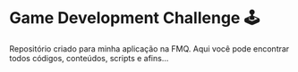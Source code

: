 # Game Development Challenge 🕹
Repositório criado para minha aplicação na FMQ. Aqui você pode encontrar todos códigos, conteúdos, scripts e afins...
